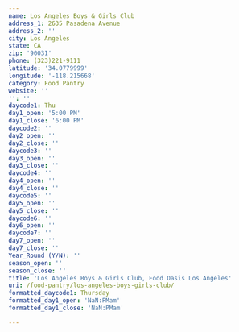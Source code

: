 ```yaml
---
name: Los Angeles Boys & Girls Club
address_1: 2635 Pasadena Avenue
address_2: ''
city: Los Angeles
state: CA
zip: '90031'
phone: (323)221-9111
latitude: '34.0779999'
longitude: '-118.215668'
category: Food Pantry
website: ''
'': ''
daycode1: Thu
day1_open: '5:00 PM'
day1_close: '6:00 PM'
daycode2: ''
day2_open: ''
day2_close: ''
daycode3: ''
day3_open: ''
day3_close: ''
daycode4: ''
day4_open: ''
day4_close: ''
daycode5: ''
day5_open: ''
day5_close: ''
daycode6: ''
day6_open: ''
daycode7: ''
day7_open: ''
day7_close: ''
Year_Round (Y/N): ''
season_open: ''
season_close: ''
title: 'Los Angeles Boys & Girls Club, Food Oasis Los Angeles'
uri: /food-pantry/los-angeles-boys-girls-club/
formatted_daycode1: Thursday
formatted_day1_open: 'NaN:PMam'
formatted_day1_close: 'NaN:PMam'

---
```

